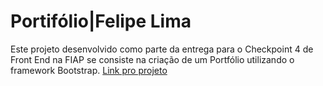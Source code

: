 # Portifólio|Felipe Lima
Este projeto desenvolvido como parte da entrega para o Checkpoint 4 de Front End na FIAP se consiste na criação de um Portfólio utilizando o framework Bootstrap.
<a href="https://portif-lio-eight-xi.vercel.app/">Link pro projeto</a> 
